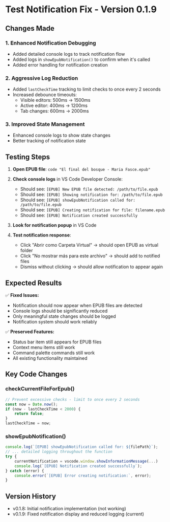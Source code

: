 # Test Notification Fix - Version 0.1.9

## Changes Made

### 1. Enhanced Notification Debugging
- Added detailed console logs to track notification flow
- Added logs in `showEpubNotification()` to confirm when it's called
- Added error handling for notification creation

### 2. Aggressive Log Reduction
- Added `lastCheckTime` tracking to limit checks to once every 2 seconds
- Increased debounce timeouts:
  - Visible editors: 500ms → 1500ms
  - Active editor: 400ms → 1200ms  
  - Tab changes: 600ms → 2000ms

### 3. Improved State Management
- Enhanced console logs to show state changes
- Better tracking of notification state

## Testing Steps

1. **Open EPUB file**: `code "El final del bosque - Maria Fasce.epub"`
2. **Check console logs** in VS Code Developer Console:
   - Should see: `[EPUB] New EPUB file detected: /path/to/file.epub`
   - Should see: `[EPUB] Showing notification for: /path/to/file.epub`
   - Should see: `[EPUB] showEpubNotification called for: /path/to/file.epub`
   - Should see: `[EPUB] Creating notification for file: filename.epub`
   - Should see: `[EPUB] Notification created successfully`

3. **Look for notification popup** in VS Code
4. **Test notification response**:
   - Click "Abrir como Carpeta Virtual" → should open EPUB as virtual folder
   - Click "No mostrar más para este archivo" → should add to notified files
   - Dismiss without clicking → should allow notification to appear again

## Expected Results

✅ **Fixed Issues:**
- Notification should now appear when EPUB files are detected
- Console logs should be significantly reduced
- Only meaningful state changes should be logged
- Notification system should work reliably

✅ **Preserved Features:**
- Status bar item still appears for EPUB files
- Context menu items still work
- Command palette commands still work
- All existing functionality maintained

## Key Code Changes

### checkCurrentFileForEpub()
```typescript
// Prevent excessive checks - limit to once every 2 seconds
const now = Date.now();
if (now - lastCheckTime < 2000) {
    return false;
}
lastCheckTime = now;
```

### showEpubNotification()
```typescript
console.log(`[EPUB] showEpubNotification called for: ${filePath}`);
// ... detailed logging throughout the function
try {
    currentNotification = vscode.window.showInformationMessage(...)
    console.log(`[EPUB] Notification created successfully`);
} catch (error) {
    console.error(`[EPUB] Error creating notification:`, error);
}
```

## Version History
- v0.1.8: Initial notification implementation (not working)
- v0.1.9: Fixed notification display and reduced logging (current)
